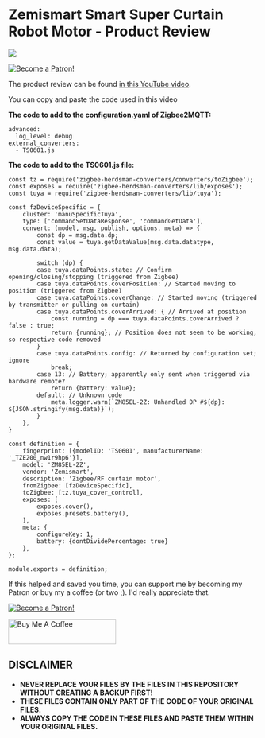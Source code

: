 # Zemismart Smart Super Curtain Robot Motor - Product Review

<a href="https://youtu.be/c1cnccmgl3k" target="_blank"><img src="https://github.com/smarthomejunkie/Home-Assistant-Tutorials/blob/master/Zemismart-Smart-Super-Curtain-Robot-Motor/Zemismart-Smart-Super-Curtain-Robot-Motor-thumb.png?raw=true"></a>

<a href="https://www.patreon.com/bePatron?u=50155158" target="_blank"><img src="https://github.com/smarthomejunkie/Home-Assistant-Tutorials/blob/master/become-a-patron.png?raw=true" alt="Become a Patron!"></a>

The product review can be found [in this YouTube video](https://youtu.be/8tXyjVQEF8o).

You can copy and paste the code used in this video

**The code to add to the configuration.yaml of Zigbee2MQTT:**

```
advanced:
  log_level: debug
external_converters:
  - TS0601.js
```

**The code to add to the TS0601.js file:**
```
const tz = require('zigbee-herdsman-converters/converters/toZigbee');
const exposes = require('zigbee-herdsman-converters/lib/exposes');
const tuya = require('zigbee-herdsman-converters/lib/tuya');

const fzDeviceSpecific = {
    cluster: 'manuSpecificTuya',
    type: ['commandSetDataResponse', 'commandGetData'],
    convert: (model, msg, publish, options, meta) => {
        const dp = msg.data.dp;
        const value = tuya.getDataValue(msg.data.datatype, msg.data.data);

        switch (dp) {
        case tuya.dataPoints.state: // Confirm opening/closing/stopping (triggered from Zigbee)
        case tuya.dataPoints.coverPosition: // Started moving to position (triggered from Zigbee)
        case tuya.dataPoints.coverChange: // Started moving (triggered by transmitter or pulling on curtain)
        case tuya.dataPoints.coverArrived: { // Arrived at position
            const running = dp === tuya.dataPoints.coverArrived ? false : true;
            return {running}; // Position does not seem to be working, so respective code removed
        }
        case tuya.dataPoints.config: // Returned by configuration set; ignore
            break;
        case 13: // Battery; apparently only sent when triggered via hardware remote?
            return {battery: value};
        default: // Unknown code
            meta.logger.warn(`ZM85EL-2Z: Unhandled DP #${dp}: ${JSON.stringify(msg.data)}`);
        }
    },
}

const definition = {
    fingerprint: [{modelID: 'TS0601', manufacturerName: '_TZE200_nw1r9hp6'}],
    model: 'ZM85EL-2Z',
    vendor: 'Zemismart',
    description: 'Zigbee/RF curtain motor',
    fromZigbee: [fzDeviceSpecific],
    toZigbee: [tz.tuya_cover_control],
    exposes: [
        exposes.cover(),
        exposes.presets.battery(),
    ],
    meta: {
        configureKey: 1,
        battery: {dontDividePercentage: true}
    },
};

module.exports = definition;
```

If this helped and saved you time, you can support me by becoming my Patron or buy my a coffee (or two ;). I'd really appreciate that.

<a href="https://www.patreon.com/bePatron?u=50155158" target="_blank"><img src="https://github.com/smarthomejunkie/Home-Assistant-Tutorials/blob/master/become-a-patron.png?raw=true" alt="Become a Patron!"></a>

<a href="https://www.buymeacoffee.com/smarthomejunkie" target="_blank"><img src="https://cdn.buymeacoffee.com/buttons/default-blue.png" alt="Buy Me A Coffee" height="51" width="217" ></a>

## DISCLAIMER
* **NEVER REPLACE YOUR FILES BY THE FILES IN THIS REPOSITORY WITHOUT CREATING A BACKUP FIRST!**
* **THESE FILES CONTAIN ONLY PART OF THE CODE OF YOUR ORIGINAL FILES.**
* **ALWAYS COPY THE CODE IN THESE FILES AND PASTE THEM WITHIN YOUR ORIGINAL FILES.**
